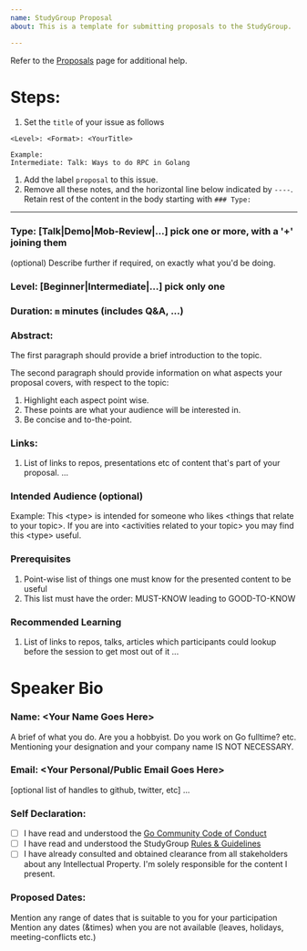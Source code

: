 ```yaml
---
name: StudyGroup Proposal
about: This is a template for submitting proposals to the StudyGroup.

---
```


Refer to the [Proposals](https://github.com/golangindia/StudyGroup/blob/master/PROPOSALS.md) page for additional help.

# Steps:

1. Set the `title` of your issue as follows
```
<Level>: <Format>: <YourTitle>

Example:
Intermediate: Talk: Ways to do RPC in Golang
```
1. Add the label `proposal` to this issue.
1. Remove all these notes, and the horizontal line below indicated by `----`. Retain rest of the content in the body starting with `### Type:`

----

### Type: [Talk|Demo|Mob-Review|...] pick one or more, with a '+' joining them
(optional) Describe further if required, on exactly what you'd be doing.

### Level: [Beginner|Intermediate|...] pick only one

### Duration: `m` minutes (includes Q&A, ...)

### Abstract:

The first paragraph should provide a brief introduction to the topic.

The second paragraph should provide information on what aspects your proposal covers, with respect to the topic:
1. Highlight each aspect point wise.
2. These points are what your audience will be interested in.
3. Be concise and to-the-point.

### Links:
1. List of links to repos, presentations etc of content that's part of your proposal.
...

### Intended Audience (optional)
Example: This \<type\> is intended for someone who likes \<things that relate to your topic\>. If you are into \<activities related to your topic\> you may find this \<type\> useful.

### Prerequisites
1. Point-wise list of things one must know for the presented content to be useful
2. This list must have the order: MUST-KNOW leading to GOOD-TO-KNOW

### Recommended Learning
1. List of links to repos, talks, articles which participants could lookup before the session to get most out of it
...

# Speaker Bio

### Name: \<Your Name Goes Here\>
A brief of what you do. Are you a hobbyist. Do you work on Go fulltime? etc.
Mentioning your designation and your company name IS NOT NECESSARY.

### Email: <Your Personal/Public Email Goes Here>

[optional list of handles to github, twitter, etc]
...

### Self Declaration:
- [ ] I have read and understood the [Go Community Code of Conduct](https://golang.org/conduct)
- [ ] I have read and understood the StudyGroup [Rules & Guidelines](https://github.com/golangindia/StudyGroup/blob/master/RULES_AND_GUIDELINES.md)
- [ ] I have already consulted and obtained clearance from all stakeholders about any Intellectual Property. I'm solely responsible for the content I present.

### Proposed Dates:
Mention any range of dates that is suitable to you for your participation
Mention any dates (&times) when you are not available (leaves, holidays, meeting-conflicts etc.)
